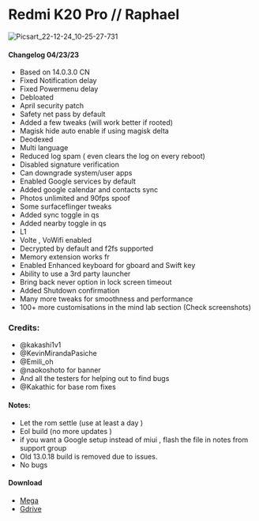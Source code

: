 # Redmi K20 Pro // Raphael
![Picsart_22-12-24_10-25-27-731](https://user-images.githubusercontent.com/83476983/220929114-6e4bdf52-e231-4a1b-90bc-8d0915adb6b1.jpg)

#### Changelog 04/23/23

 + Based on 14.0.3.0 CN 
+ Fixed Notification delay
+ Fixed Powermenu delay 
+ Debloated 
+ April security patch
+ Safety net pass by default
+ Added a few tweaks (will work better if rooted)
+ Magisk hide auto enable if using magisk delta 
+ Deodexed
+ Multi language
+ Reduced log spam ( even clears the log on every reboot)
+ Disabled signature verification
+ Can downgrade system/user apps
+ Enabled Google services by default
+ Added google calendar and contacts sync
+ Photos unlimited and 90fps spoof
+ Some surfaceflinger tweaks
+ Added sync toggle in qs
+ Added nearby toggle in qs
+ L1
+ Volte , VoWifi enabled
+ Decrypted by default and f2fs supported
+ Memory extension works fr
+ Enabled Enhanced keyboard for gboard and Swift key
+ Ability to use a 3rd party launcher
+ Bring back never option in lock screen timeout
+ Added Shutdown confirmation 
+ Many more tweaks for smoothness and performance 
+ 100+ more customisations in the mind lab section (Check screenshots)

### Credits:
+ @kakashi1v1
+ @KevinMirandaPasiche
+ @Emili_oh
+ @naokoshoto for banner
+ And all the testers for helping out to find bugs
+ @Kakathic for base rom fixes
#### Notes:

- Let the rom settle (use at least a day )
- Eol build (no more updates )
- if you want a Google setup instead of miui , flash the file in notes from support group
- Old 13.0.18 build is removed due to issues.
- No bugs 

#### Download
- [Mega](https://mega.nz/file/UDx2XL6b#LKzmd-y14a23nKiZJUfPJk-3wGQ1H7PUMmZ1WUOvKlg)
- [Gdrive](https://drive.google.com/file/d/12xDzh-iw_pvc52KRhcH9C0ZNpzN0hy60/view?usp=drivesdk)
